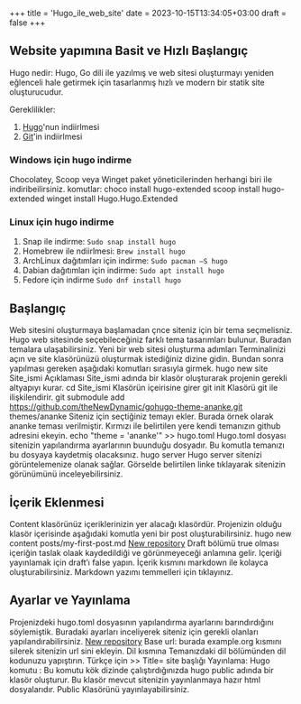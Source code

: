 +++
title = 'Hugo_ile_web_site'
date = 2023-10-15T13:34:05+03:00
draft = false
+++
## Website yapımına Basit ve Hızlı Başlangıç

Hugo nedir: Hugo, Go dili ile yazılmış ve web sitesi oluşturmayı yeniden eğlenceli hale getirmek için tasarlanmış hızlı ve modern bir statik site oluşturucudur.

Gereklilikler: 
1. [Hugo](https://assemble.io)'nun indiirlmesi
2. [Git](https://assemble.io)'in indiirlmesi

### Windows için hugo indirme 
Chocolatey, Scoop veya Winget paket yöneticilerinden herhangi biri ile indiribeilirsiniz.
komutlar:
choco install hugo-extended
scoop install hugo-extended
winget install Hugo.Hugo.Extended

### Linux için hugo indirme
1. Snap ile indirme:
```Sudo snap install hugo```
2. Homebrew ile ndiirlmesi:
```Brew install hugo```
3. ArchLinux dağıtımları için indirme:
```Sudo pacman –S hugo```
4. Dabian dağıtımları için indirme:
```Sudo apt install hugo```
5. Fedore için indirme
```Sudo dnf install hugo```

## Başlangıç
Web sitesini oluşturmaya başlamadan çnce siteniz için bir tema seçmelisniz. Hugo web sitesinde seçebileceğiniz farklı tema tasarımları bulunur. Buradan temalara ulaşabilirsiniz. 
Yeni bir web sitesi oluşturma adımları
Terminalinizi açın ve site klasörünüzü oluşturmak istediğiniz dizine gidin. Bundan sonra yapılması gereken aşağıdaki komutları sırasıyla girmek.
hugo new site Site_ismi
Açıklaması Site_ismi adında bir klasör oluşturarak projenin gerekli altyapıyı kurar.
cd Site_ismi
Klasörün içeirisine girer
git init
Klasörü git ile ilişkilendirir.
git submodule add https://github.com/theNewDynamic/gohugo-theme-ananke.git themes/ananke
Siteniz için seçtiğiniz temayı ekler. Burada örnek olarak ananke teması verilmiştir. Kırmızı ile belirtilen yere kendi temanızın github adresini ekeyin.
echo "theme = 'ananke'" >> hugo.toml
Hugo.toml dosyası sitenizin yapılandırma ayarlarının buunduğu dosyadır. Bu komutla temanızı bu dosyaya kaydetmiş olacaksınız. 
hugo server
Hugo server sitenizi görüntelemenize olanak sağlar. Görselde belirtilen linke tıklayarak sitenizin görünümünü inceleyebilirsiniz. 
## İçerik Eklenmesi
Content klasörünüz içeriklerinizin yer alacağı klasördür. Projenizin olduğu klasör içerisinde aşağıdaki komutla yeni bir post oluşturabilirsiniz. 
hugo new content posts/my-first-post.md
[New repository](https://raw.githubusercontent.com/Gulsum-Turk/pictures/main/post3/new%20repositories.png)
Draft bölümü true olması içeriğin taslak olaak kaydedildiği ve görünmeyeceği anlamına gelir. Içeriği yayınlamak için draft’ı false yapın.  İçerik kısmını markdown ile kolayca oluşturabilirsiniz. Markdown yazımı temmelleri için tıklayınız.
## Ayarlar ve Yayınlama
Projenizdeki hugo.toml dosyasının yapılandırma ayarlarını barındırdığını söylemiştik.  Buradaki ayarları inceliyerek siteniz için gerekli olanları yapılandırabilirsiniz. 
[New repository](https://raw.githubusercontent.com/Gulsum-Turk/pictures/main/post3/new%20repositories.png)
Base url: burada example.org kısmını silerek sitenizin url sini ekleyin. 
Dil kısmına Temanızdaki dil bölümünden dil kodunuzu yapıştırın. Türkçe için >>
Title= site başlığı
Yayınlama:
Hugo komutu : Bu komutu kök dizinde çalıştırdığınızda hugo public adında bir klasör oluşturur. Bu klasör mevcut sitenizin yayınlanmaya hazır html dosyalarıdır. Public Klasörünü yayınlayabilirsiniz. 
